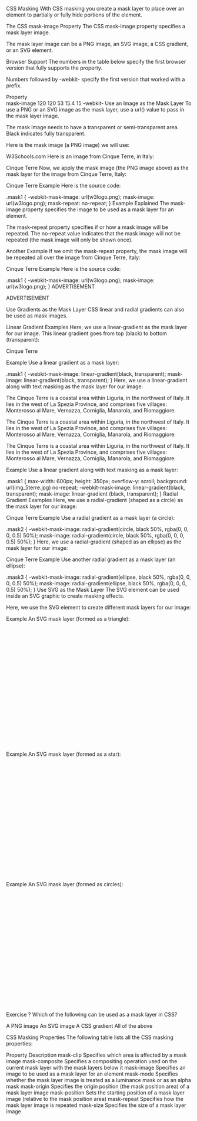 CSS Masking
With CSS masking you create a mask layer to place over an element to partially or fully hide portions of the element.

The CSS mask-image Property
The CSS mask-image property specifies a mask layer image.

The mask layer image can be a PNG image, an SVG image, a CSS gradient, or an SVG <mask> element.

Browser Support
The numbers in the table below specify the first browser version that fully supports the property.

Numbers followed by -webkit- specify the first version that worked with a prefix.

Property					
mask-image	120	120	53	15.4	15 -webkit-
Use an Image as the Mask Layer
To use a PNG or an SVG image as the mask layer, use a url() value to pass in the mask layer image.

The mask image needs to have a transparent or semi-transparent area. Black indicates fully transparent.

Here is the mask image (a PNG image) we will use:

W3Schools.com
Here is an image from Cinque Terre, in Italy:

Cinque Terre
Now, we apply the mask image (the PNG image above) as the mask layer for the image from Cinque Terre, Italy:

Cinque Terre
Example
Here is the source code:

.mask1 {
  -webkit-mask-image: url(w3logo.png);
  mask-image: url(w3logo.png);
  mask-repeat: no-repeat;
}
Example Explained
The mask-image property specifies the image to be used as a mask layer for an element.

The mask-repeat property specifies if or how a mask image will be repeated. The no-repeat value indicates that the mask image will not be repeated (the mask image will only be shown once).

Another Example
If we omit the mask-repeat property, the mask image will be repeated all over the image from Cinque Terre, Italy:

Cinque Terre
Example
Here is the source code:

.mask1 {
  -webkit-mask-image: url(w3logo.png);
  mask-image: url(w3logo.png);
}
ADVERTISEMENT

ADVERTISEMENT

Use Gradients as the Mask Layer
CSS linear and radial gradients can also be used as mask images.

Linear Gradient Examples
Here, we use a linear-gradient as the mask layer for our image. This linear gradient goes from top (black) to bottom (transparent):

Cinque Terre
 
Example
Use a linear gradient as a mask layer:

.mask1 {
  -webkit-mask-image: linear-gradient(black, transparent);
  mask-image: linear-gradient(black, transparent);
}
Here, we use a linear-gradient along with text masking as the mask layer for our image:

The Cinque Terre is a coastal area within Liguria, in the northwest of Italy. It lies in the west of La Spezia Province, and comprises five villages: Monterosso al Mare, Vernazza, Corniglia, Manarola, and Riomaggiore.

The Cinque Terre is a coastal area within Liguria, in the northwest of Italy. It lies in the west of La Spezia Province, and comprises five villages: Monterosso al Mare, Vernazza, Corniglia, Manarola, and Riomaggiore.

The Cinque Terre is a coastal area within Liguria, in the northwest of Italy. It lies in the west of La Spezia Province, and comprises five villages: Monterosso al Mare, Vernazza, Corniglia, Manarola, and Riomaggiore.

Example
Use a linear gradient along with text masking as a mask layer:

.mask1 {
  max-width: 600px;
  height: 350px;
  overflow-y: scroll;
  background: url(img_5terre.jpg) no-repeat;
  -webkit-mask-image: linear-gradient(black, transparent);
  mask-image: linear-gradient (black, transparent);
}
Radial Gradient Examples
Here, we use a radial-gradient (shaped as a circle) as the mask layer for our image:

Cinque Terre
Example
Use a radial gradient as a mask layer (a circle):

.mask2 {
  -webkit-mask-image: radial-gradient(circle, black 50%, rgba(0, 0, 0, 0.5) 50%);
  mask-image: radial-gradient(circle, black 50%, rgba(0, 0, 0, 0.5) 50%);
}
Here, we use a radial-gradient (shaped as an ellipse) as the mask layer for our image:

Cinque Terre
Example
Use another radial gradient as a mask layer (an ellipse):

.mask3 {
  -webkit-mask-image: radial-gradient(ellipse, black 50%, rgba(0, 0, 0, 0.5) 50%);
  mask-image: radial-gradient(ellipse, black 50%, rgba(0, 0, 0, 0.5) 50%);
}
Use SVG as the Mask Layer
The SVG <mask> element can be used inside an SVG graphic to create masking effects.

Here, we use the SVG <mask> element to create different mask layers for our image:

Example
An SVG mask layer (formed as a triangle):

<svg width="600" height="400">
  <mask id="svgmask1">
    <polygon fill="#ffffff" points="200 0, 400 400, 0 400"></polygon>
  </mask>
  <image xmlns:xlink="http://www.w3.org/1999/xlink" xlink:href="img_5terre.jpg" mask="url(#svgmask1)"></image>
</svg>
Example
An SVG mask layer (formed as a star):

<svg width="600" height="400">
  <mask id="svgmask2">
    <polygon fill="#ffffff" points="100,10 40,198 190,78 10,78 160,198"></polygon>
  </mask>
  <image xmlns:xlink="http://www.w3.org/1999/xlink" xlink:href="img_5terre.jpg" mask="url(#svgmask2)"></image>
</svg>
Example
An SVG mask layer (formed as circles):

<svg width="600" height="400">
  <mask id="svgmask3">
    <circle fill="#ffffff" cx="75" cy="75" r="75"></circle>
    <circle fill="#ffffff" cx="80" cy="260" r="75"></circle>
    <circle fill="#ffffff" cx="270" cy="160" r="75"></circle>
  </mask>
  <image xmlns:xlink="http://www.w3.org/1999/xlink" xlink:href="img_5terre.jpg" mask="url(#svgmask3)"></image>
</svg>
Exercise
?
Which of the following can be used as a mask layer in CSS?


A PNG image
An SVG image
A CSS gradient
All of the above

CSS Masking Properties
The following table lists all the CSS masking properties:

Property	Description
mask-clip	Specifies which area is affected by a mask image
mask-composite	Specifies a compositing operation used on the current mask layer with the mask layers below it
mask-image	Specifies an image to be used as a mask layer for an element
mask-mode	Specifies whether the mask layer image is treated as a luminance mask or as an alpha mask
mask-origin	Specifies the origin position (the mask position area) of a mask layer image
mask-position	Sets the starting position of a mask layer image (relative to the mask position area)
mask-repeat	Specifies how the mask layer image is repeated
mask-size	Specifies the size of a mask layer image